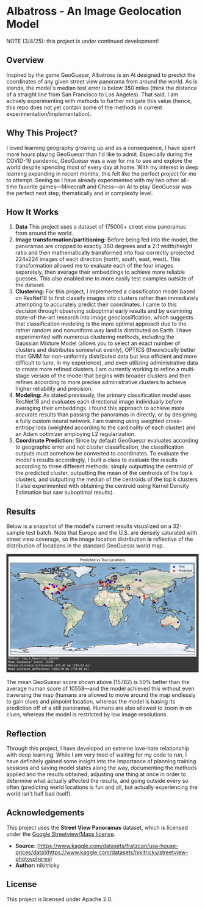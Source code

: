 # Albatross - An Image Geolocation Model 

NOTE (3/4/25): this project is under continued development!

## Overview

Inspired by the game GeoGuessr, Albatross is an AI designed to predict the coordinates of any given street view panorama from around the world. As is stands, the model's median test error is below 350 miles (think the distance of a straight line from San Francisco to Los Angeles). That said, I am actively experimenting with methods to further mitigate this value (hence, this repo does not yet contain some of the methods in current experimentation/implementation).

## Why This Project?

I loved learning geography growing up and as a consequence, I have spent more hours playing GeoGuessr than I'd like to admit. Especially during the COVID-19 pandemic, GeoGuessr was a way for me to see and explore the world despite spending most of every day at home. With my interest in deep learning expanding in recent months, this felt like the perfect project for me to attempt. Seeing as I have already experimented with my two other all-time favorite games—Minecraft and Chess—an AI to play GeoGuessr was the perfect next step, thematically and in complexity level.

## How It Works

1. **Data** This project uses a dataset of 175000+ street view panoramas from around the world.
2. **Image transformation/partitioning:** Before being fed into the model, the panoramas are cropped to exactly 360 degrees and a 2:1 width/height ratio and then mathematically transformed into four correctly projected 224x224 images of each direction (north, south, east, west). This transformation allowed me to evaluate each of the four images separately, then average their embeddings to achieve more reliable guesses. This also enabled me to more easily test examples outside of the dataset.
3. **Clustering:** For this project, I implemented a classification model based on ResNet18 to first classify images into clusters rather than immediately attempting to accurately predict their coordinates. I came to this decision through observing suboptimal early results and by examining state-of-the-art research into image geoclassification, which suggests that classification modeling is the more optimal approach due to the rather random and nonuniform way land is distributed on Earth. I have experimented with numerous clustering methods, including the Gaussian Mixture Model (allows you to select an exact number of clusters and distributes somewhat evenly), OPTICS (theoretically better than GMM for non-uniformly distributed data but less efficient and more difficult to tune, in my experience), and even utilizing administrative data to create more refined clusters. I am currently working to refine a multi-stage version of the model that begins with broader clusters and then refines according to more precise administrative clusters to achieve higher reliability and precision.
4. **Modeling:** As stated previously, the primary classification model uses ResNet18 and evaluates each directional image individually before averaging their embeddings. I found this approach to achieve more accurate results than passing the panoramas in directly, or by designing a fully custom neural network. I am training using weighted cross-entropy loss (weighted according to the cardinality of each cluster) and an Adam optimizer employing L2 regularization.
5. **Coordinate Prediction:** Since by default GeoGuessr evaluates according to geographic error and not cluster classification, the classification outputs must somehow be converted to coordinates. To evaluate the model's results accordingly, I built a class to evaluate the results according to three different methods: simply outputting the centroid of the predicted cluster, outputting the mean of the centroids of the top k clusters, and outputting the median of the centroids of the top k clusters (I also experimented with obtaining the centroid using Kernel Density Estimation but saw suboptimal results).

## Results

Below is a snapshot of the model's current results visualized on a 32-sample test batch. Note that Europe and the U.S. are densely saturated with street view coverage, so the image location distribution **is** reflective of the distribution of locations in the standard GeoGuessr world map.

![32-sample test batch](images/test_batch_k5_visualized.png)

The mean GeoGuessr score shown above (15782) is 50% better than the average human score of 10558—and the model achieved this without even traversing the map (humans are allowed to move around the map endlessly to gain clues and pinpoint location, whereas the model is basing its prediction off of a still panorama). Humans are also allowed to zoom in on clues, whereas the model is restricted by low image resolutions.

## Reflection

Through this project, I have developed an extreme love-hate relationship with deep learning. While I am very tired of waiting for my code to run, I have definitely gained some insight into the importance of planning training sessions and saving model states along the way, documenting the methods applied and the results obtained, adjusting one thing at once in order to determine what actually affected the results, and going outside every so often (predicting world locations is fun and all, but actually experiencing the world isn't half bad itself).

## Acknowledgements

This project uses the **Street View Panoramas** dataset, which is licensed under the [Google Streetview/Maps license]([[https://www.apache.org/licenses/LICENSE-2.0](https://www.google.com/intl/en-GB_ALL/permissions/geoguidelines/](https://www.google.com/intl/en-GB_ALL/permissions/geoguidelines/))).  

- **Source:** [https://www.kaggle.com/datasets/fratzcan/usa-house-prices/data](https://www.kaggle.com/datasets/nikitricky/streetview-photospheres)
- **Author:** nikitricky

## License

This project is licensed under Apache 2.0.
